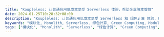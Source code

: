 ```yaml
---
title: "Koupleless: 让普通应用低成本享受 Serverless 体验，帮助企业降本增效"
date: 2024-01-25T10:28:32+08:00
description: "Koupleless: 让普通应用低成本享受 Serverless 和 绿色计算 体验，帮助企业降本增效！关键字: 模块化, Monolith, Serverless, 绿色计算, Green Computing, Modular, Modular Monolith, Service Weaver"
keywords: "模块化, Monolith, Serverless, 绿色计算, Green Computing, Modular, Modular Monolith, Service Weaver"
tags: ["模块化", "Monolith", "Serverless", "绿色计算", "Green Computing", "Modular", "Modular Monolith", "Service Weaver"]
---
```


<script>
    if (window.location.pathname == "/")
        window.location="/home/";
</script>
